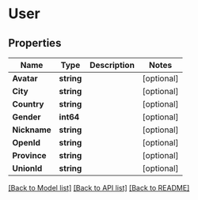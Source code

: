 # User

## Properties

Name | Type | Description | Notes
------------ | ------------- | ------------- | -------------
**Avatar** | **string** |  | [optional] 
**City** | **string** |  | [optional] 
**Country** | **string** |  | [optional] 
**Gender** | **int64** |  | [optional] 
**Nickname** | **string** |  | [optional] 
**OpenId** | **string** |  | [optional] 
**Province** | **string** |  | [optional] 
**UnionId** | **string** |  | [optional] 

[[Back to Model list]](../README.md#documentation-for-models) [[Back to API list]](../README.md#documentation-for-api-endpoints) [[Back to README]](../README.md)


